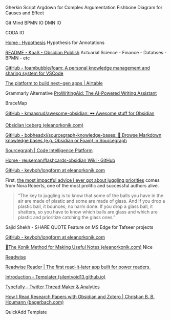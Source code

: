 

Gherkin Script
Argdown for Complex Argumentation
Fishbone Diagram for Causes and Effect


Git Mind
BPMN IO
DMN IO

CODA IO

[Home : Hypothesis](https://web.hypothes.is/) Hypothesis for Annotations

[README - KaaS - Obsidian Publish](https://publish.obsidian.md/kaas-published/README) Actuarial Science - Finance - Databses - BPMN - etc

[GitHub - foambubble/foam: A personal knowledge management and sharing system for VSCode](https://github.com/foambubble/foam/)

[The platform to build next‒gen apps | Airtable](https://www.airtable.com/)


Grammarly Alternative [ProWritingAid: The AI-Powered Writing Assistant](https://prowritingaid.com/)

BraceMap

[GitHub - kmaasrud/awesome-obsidian: 🕶️ Awesome stuff for Obsidian](https://github.com/kmaasrud/awesome-obsidian?tab=readme-ov-file)

[Obsidian Iceberg (eleanorkonik.com)](https://www.eleanorkonik.com/)

[GitHub - bobheadxi/sourcegraph-knowledge-bases: 📎 Browse Markdown knowledge bases (e.g. Obsidian or Foam) in Sourcegraph](https://github.com/bobheadxi/sourcegraph-knowledge-bases)

[Sourcegraph | Code Intelligence Platform](https://sourcegraph.com/)

[Home · reuseman/flashcards-obsidian Wiki · GitHub](https://github.com/reuseman/flashcards-obsidian/wiki)

[GitHub - kevboh/longform at eleanorkonik.com](https://github.com/kevboh/longform?ref=eleanorkonik.com)


First, [the most impactful advice I ever got about juggling priorities](https://ashleyjanssen.com/how-to-juggle-priorities-decide-which-balls-are-glass-and-which-are-plastic/) comes from Nora Roberts, one of the most prolific and successful authors alive.

> “The key to juggling is to know that some of the balls you have in the air are made of plastic and some are made of glass. And if you drop a plastic ball, it bounces, no harm done. If you drop a glass ball, it shatters, so you have to know which balls are glass and which are plastic and prioritize catching the glass ones.”



Sajid Shekh - SHARE QUOTE Feature on MS Edge for Tafseer projects


[GitHub - kevboh/longform at eleanorkonik.com](https://github.com/kevboh/longform?ref=eleanorkonik.com)


[🌲The Konik Method for Making Useful Notes (eleanorkonik.com)](https://www.eleanorkonik.com/the-konik-method-for-making-notes/) Nice

[Readwise](https://readwise.io/)

[Readwise Reader | The first read-it-later app built for power readers.](https://readwise.io/read)

[Introduction - Templater (silentvoid13.github.io)](https://silentvoid13.github.io/Templater/)

[Typefully - Twitter Thread Maker & Analytics](https://typefully.com/)


[How I Read Research Papers with Obsidian and Zotero | Christian B. B. Houmann (bagerbach.com)](https://bagerbach.com/blog/how-i-read-research-papers-with-obsidian-and-zotero)

QuickAdd Template




